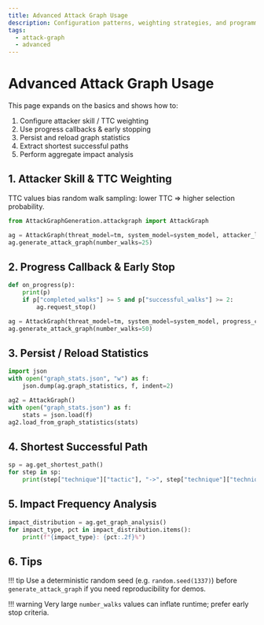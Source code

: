```yaml
---
title: Advanced Attack Graph Usage
description: Configuration patterns, weighting strategies, and programmatic APIs for attack graph generation.
tags:
  - attack-graph
  - advanced
---
```


# Advanced Attack Graph Usage

This page expands on the basics and shows how to:

1. Configure attacker skill / TTC weighting
2. Use progress callbacks & early stopping
3. Persist and reload graph statistics
4. Extract shortest successful paths
5. Perform aggregate impact analysis

## 1. Attacker Skill & TTC Weighting

TTC values bias random walk sampling: lower TTC => higher selection probability.

```python
from AttackGraphGeneration.attackgraph import AttackGraph

ag = AttackGraph(threat_model=tm, system_model=system_model, attacker_level="intermediate")
ag.generate_attack_graph(number_walks=25)
```

## 2. Progress Callback & Early Stop

```python
def on_progress(p):
    print(p)
    if p["completed_walks"] >= 5 and p["successful_walks"] >= 2:
        ag.request_stop()

ag = AttackGraph(threat_model=tm, system_model=system_model, progress_callback=on_progress)
ag.generate_attack_graph(number_walks=50)
```

## 3. Persist / Reload Statistics

```python
import json
with open("graph_stats.json", "w") as f:
    json.dump(ag.graph_statistics, f, indent=2)

ag2 = AttackGraph()
with open("graph_stats.json") as f:
    stats = json.load(f)
ag2.load_from_graph_statistics(stats)
```

## 4. Shortest Successful Path

```python
sp = ag.get_shortest_path()
for step in sp:
    print(step["technique"]["tactic"], "->", step["technique"]["technique"])
```

## 5. Impact Frequency Analysis

```python
impact_distribution = ag.get_graph_analysis()
for impact_type, pct in impact_distribution.items():
    print(f"{impact_type}: {pct:.2f}%")
```

## 6. Tips

!!! tip
    Use a deterministic random seed (e.g. `random.seed(1337)`) before `generate_attack_graph` if you need reproducibility for demos.

!!! warning
    Very large `number_walks` values can inflate runtime; prefer early stop criteria.
